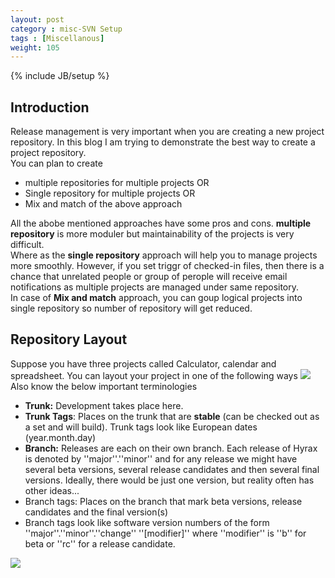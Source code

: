 ```yaml
---
layout: post
category : misc-SVN Setup
tags : [Miscellanous]
weight: 105
---
```

{% include JB/setup %}

## Introduction

Release management is very important when you are creating a new project repository. In this blog I am trying to demonstrate the best way to create a project repository.  
You can plan to create


 * multiple repositories for multiple projects OR
 * Single repository for multiple projects OR
 * Mix and match of the above approach

All the abobe mentioned approaches have some pros and cons. 
**multiple repository** is more moduler but maintainability of the projects is very difficult.  
Where as the **single repository** approach will help you to manage projects more smoothly. However, if you set triggr of checked-in files, then there is a chance that unrelated people or group of perople will receive email notifications as multiple projects are managed under same repository.  
In case of **Mix and match** approach, you can goup logical projects into single repository so number of repository will get reduced.

## Repository Layout

Suppose you have three projects called Calculator, calendar and spreadsheet. You can layout your project in one of the following ways
<img src="https://cloud.githubusercontent.com/assets/11231867/8251541/0e66fcf0-169b-11e5-81c7-079c4b59eb3b.png"/>  
Also know the below important terminologies


* **Trunk:** Development takes place here.
* **Trunk Tags**: Places on the trunk that are **stable** (can be checked out as a set and will build). Trunk tags look like European dates (year.month.day)
* **Branch:** Releases are each on their own branch. Each release of Hyrax is denoted by ''major''.''minor'' and for any release we might have several beta versions, several release candidates and then several final versions. Ideally, there would be just one version, but reality often has other ideas...
* Branch tags: Places on the branch that mark beta versions, release candidates and the final version(s)
* Branch tags look like software version numbers of the form ''major''.''minor''.''change'' ''[modifier]'' where ''modifier'' is ''b'' for beta or ''rc'' for a release candidate.

<img src="https://cloud.githubusercontent.com/assets/11231867/8252824/121c8598-16a7-11e5-97e9-f923203c8fcb.png"/>
